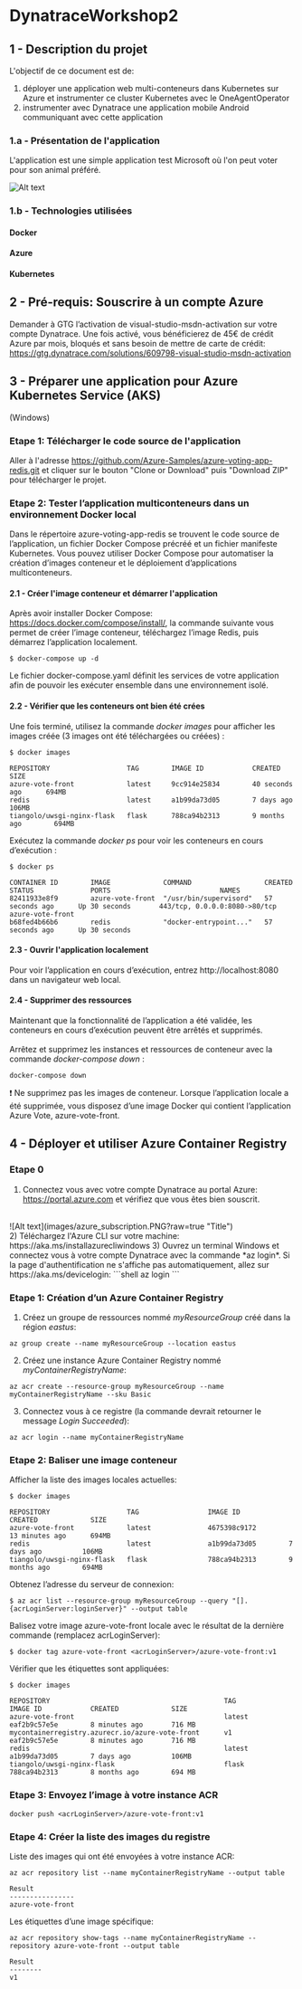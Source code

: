 # DynatraceWorkshop2

## 1 - Description du projet
L'objectif de ce document est de:
1) déployer une application web multi-conteneurs dans Kubernetes sur Azure et instrumenter ce cluster Kubernetes avec le OneAgentOperator
2) instrumenter avec Dynatrace une application mobile Android communiquant avec cette application

### 1.a - Présentation de l'application

L'application est une simple application test Microsoft où l'on peut voter pour son animal préféré. <br>

![Alt text](images/AzureVotingApp_webInterface.PNG?raw=true "Title")

### 1.b - Technologies utilisées

#### Docker

#### Azure

#### Kubernetes

## 2 - Pré-requis: Souscrire à un compte Azure 

Demander à GTG l’activation de visual-studio-msdn-activation sur votre compte Dynatrace. Une fois activé, vous bénéficierez de 45€ de crédit Azure par mois, bloqués et sans besoin de mettre de carte de crédit: https://gtg.dynatrace.com/solutions/609798-visual-studio-msdn-activation

## 3 - Préparer une application pour Azure Kubernetes Service (AKS)
(Windows)

### Etape 1: Télécharger le code source de l'application

Aller à l'adresse https://github.com/Azure-Samples/azure-voting-app-redis.git et cliquer sur le bouton "Clone or Download" puis "Download ZIP" pour télécharger le projet.

### Etape 2: Tester l’application multiconteneurs dans un environnement Docker local

Dans le répertoire azure-voting-app-redis se trouvent le code source de l’application, un fichier Docker Compose précréé et un fichier manifeste Kubernetes. Vous pouvez utiliser Docker Compose pour automatiser la création d’images conteneur et le déploiement d’applications multiconteneurs.

#### 2.1 - Créer l'image conteneur et démarrer l'application
Après avoir installer Docker Compose: https://docs.docker.com/compose/install/, la commande suivante vous permet de créer l’image conteneur, téléchargez l’image Redis, puis démarrez l’application localement.
```shell
$ docker-compose up -d
```
Le fichier docker-compose.yaml définit les services de votre application afin de pouvoir les exécuter ensemble dans une environnement isolé.

#### 2.2 - Vérifier que les conteneurs ont bien été crées
Une fois terminé, utilisez la commande *docker images* pour afficher les images créée (3 images ont été téléchargées ou créées) :
```shell
$ docker images

REPOSITORY                   TAG        IMAGE ID            CREATED             SIZE
azure-vote-front             latest     9cc914e25834        40 seconds ago      694MB
redis                        latest     a1b99da73d05        7 days ago          106MB
tiangolo/uwsgi-nginx-flask   flask      788ca94b2313        9 months ago        694MB
```
Exécutez la commande *docker ps* pour voir les conteneurs en cours d’exécution :
```shell
$ docker ps

CONTAINER ID        IMAGE             COMMAND                  CREATED             STATUS              PORTS                           NAMES
82411933e8f9        azure-vote-front  "/usr/bin/supervisord"   57 seconds ago      Up 30 seconds       443/tcp, 0.0.0.0:8080->80/tcp   azure-vote-front
b68fed4b66b6        redis             "docker-entrypoint..."   57 seconds ago      Up 30 seconds
```

#### 2.3 - Ouvrir l'application localement
Pour voir l’application en cours d’exécution, entrez http://localhost:8080 dans un navigateur web local.

#### 2.4 - Supprimer des ressources
Maintenant que la fonctionnalité de l’application a été validée, les conteneurs en cours d’exécution peuvent être arrêtés et supprimés. <br/>  
Arrêtez et supprimez les instances et ressources de conteneur avec la commande *docker-compose down* :
```shell
docker-compose down
```
:exclamation: Ne supprimez pas les images de conteneur. Lorsque l’application locale a été supprimée, vous disposez d’une image Docker qui contient l’application Azure Vote, azure-vote-front.

## 4 - Déployer et utiliser Azure Container Registry

### Etape 0
1) Connectez vous avec votre compte Dynatrace au portal Azure: https://portal.azure.com et vérifiez que vous êtes bien souscrit. 
<br/>
![Alt text](images/azure_subscription.PNG?raw=true "Title")
<br/>
2) Téléchargez l'Azure CLI sur votre machine: https://aka.ms/installazurecliwindows
3) Ouvrez un terminal Windows et connectez vous à votre compte Dynatrace avec la commande *az login*. Si la page d'authentification ne s'affiche pas automatiquement, allez sur https://aka.ms/devicelogin:
```shell
az login
```

### Etape 1: Création d’un Azure Container Registry

1) Créez un groupe de ressources nommé *myResourceGroup* créé dans la région *eastus*:
```shell
az group create --name myResourceGroup --location eastus
```
2) Créez une instance Azure Container Registry nommé *myContainerRegistryName*:
```shell
az acr create --resource-group myResourceGroup --name myContainerRegistryName --sku Basic
```
3) Connectez vous à ce registre (la commande devrait retourner le message *Login Succeeded*):
```shell
az acr login --name myContainerRegistryName
```

### Etape 2: Baliser une image conteneur
  Afficher la liste des images locales actuelles: 
  ```shell
  $ docker images

  REPOSITORY                   TAG                 IMAGE ID            CREATED             SIZE
  azure-vote-front             latest              4675398c9172        13 minutes ago      694MB
  redis                        latest              a1b99da73d05        7 days ago          106MB
  tiangolo/uwsgi-nginx-flask   flask               788ca94b2313        9 months ago        694MB
  ```
  Obtenez l’adresse du serveur de connexion: 
  ```shell
  $ az acr list --resource-group myResourceGroup --query "[].{acrLoginServer:loginServer}" --output table
  ```
  Balisez votre image azure-vote-front locale avec le résultat de la dernière commande (remplacez acrLoginServer):
  ```shell
  $ docker tag azure-vote-front <acrLoginServer>/azure-vote-front:v1
  ```
  Vérifier que les étiquettes sont appliquées: 
  ```shell
  $ docker images
  
  REPOSITORY                                           TAG           IMAGE ID            CREATED             SIZE
  azure-vote-front                                     latest        eaf2b9c57e5e        8 minutes ago       716 MB
  mycontainerregistry.azurecr.io/azure-vote-front      v1            eaf2b9c57e5e        8 minutes ago       716 MB
  redis                                                latest        a1b99da73d05        7 days ago          106MB
  tiangolo/uwsgi-nginx-flask                           flask         788ca94b2313        8 months ago        694 MB
  ```

### Etape 3: Envoyez l’image à votre instance ACR
```shell
docker push <acrLoginServer>/azure-vote-front:v1
```

### Etape 4: Créer la liste des images du registre
Liste des images qui ont été envoyées à votre instance ACR:
```shell
az acr repository list --name myContainerRegistryName --output table
```
```shell
Result
----------------
azure-vote-front
```

Les étiquettes d’une image spécifique:
```shell
az acr repository show-tags --name myContainerRegistryName --repository azure-vote-front --output table
```
```shell
Result
--------
v1
```






